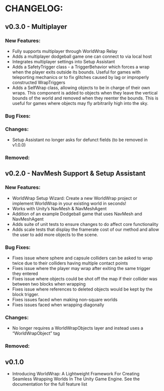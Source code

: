# CHANGELOG:

## v0.3.0 - Multiplayer

### New Features:

* Fully supports multiplayer through WorldWrap Relay
* Adds a multiplayer dodgeball game one can connect to via local host
* Integrates multiplayer settings into Setup Assistant
* Adds a SafetyTrigger class - a TriggerBehavior which forces a wrap when the player exits outside its bounds. Useful for games with teleporting mechanics or to fix glitches caused by lag or improperly constructed WrapTriggers
* Adds a SelfWrap class, allowing objects to be in charge of their own wraps. This component is added to objects when they leave the vertical bounds of the world and removed when they reenter the bounds. This is useful for games where objects may fly arbitrarily high into the sky.

### Bug Fixes:

### Changes:

* Setup Assistant no longer asks for defunct fields (to be removed in v1.0.0)

### Removed:

## v0.2.0 - NavMesh Support & Setup Assistant

### New Features:

* WorldWrap Setup Wizard: Create a new WorldWrap project or implement WorldWrap in your existing world in seconds!
* Works with Unity’s NavMesh & NavMeshAgent
* Addition of an example Dodgeball game that uses NavMesh and NavMeshAgent
* Adds suite of unit tests to ensure changes to do affect core functionality
* Adds scale tests that display the framerate cost of our method and allow the user to add more objects to the scene.

### Bug Fixes:

* Fixes issue where sphere and capsule colliders can be asked to wrap twice due to their colliders having multiple contact points
* Fixes issue where the player may wrap after exiting the same trigger they entered
* Fixes issue where objects could be shot off the map if their collider was between two blocks when wrapping
* Fixes issue where references to deleted objects would be kept by the block trigger.
* Fixes issues faced when making non-square worlds
* Fixes issues faced when wrapping diagonally

### Changes:

* No longer requires a WorldWrapObjects layer and instead uses a “WorldWrapObject” tag

### Removed:

## v0.1.0

* Introducing WorldWrap: A Lightweight Framework For Creating Seamless Wrapping Worlds In The Unity Game Engine. See the documentation for the full feature list
